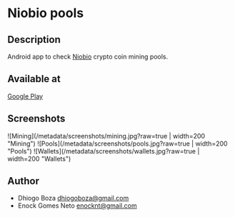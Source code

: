 # Niobio pools

## Description
Android app to check [Niobio](https://niobiocash.org/) crypto coin mining pools.

## Available at
[Google Play](https://play.google.com/store/apps/details?id=com.dbz.niobiopools)

## Screenshots
![Mining](/metadata/screenshots/mining.jpg?raw=true | width=200 "Mining")
![Pools](/metadata/screenshots/pools.jpg?raw=true | width=200 "Pools")
![Wallets](/metadata/screenshots/wallets.jpg?raw=true | width=200 "Wallets")

## Author
* Dhiogo Boza <dhiogoboza@gmail.com>
* Enock Gomes Neto <enocknt@gmail.com>
